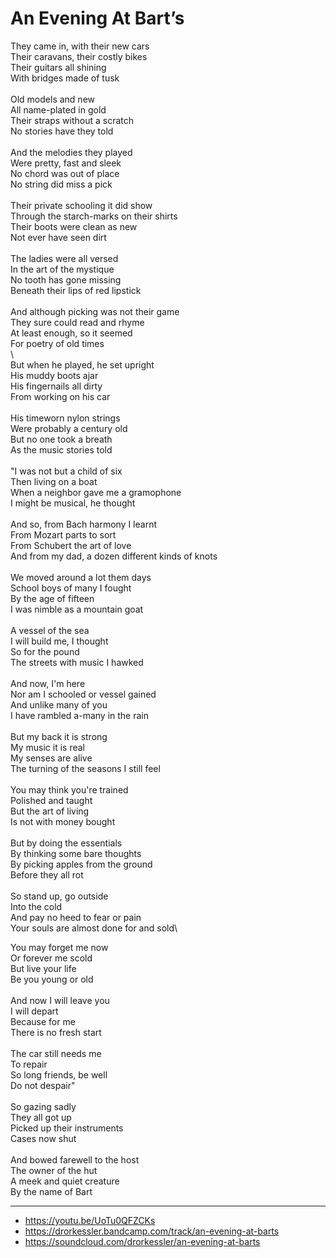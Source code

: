 # An Evening At Bart’s

They came in, with their new cars\
Their caravans, their costly bikes\
Their guitars all shining\
With bridges made of tusk\
\
Old models and new\
All name-plated in gold\
Their straps without a scratch\
No stories have they told\
\
And the melodies they played\
Were pretty, fast and sleek\
No chord was out of place\
No string did miss a pick\
\
Their private schooling it did show\
Through the starch-marks on their shirts\
Their boots were clean as new\
Not ever have seen dirt\
\
The ladies were all versed\
In the art of the mystique\
No tooth has gone missing\
Beneath their lips of red lipstick\
\
And although picking was not their game\
They sure could read and rhyme\
At least enough, so it seemed\
For poetry of old times \
\        
But when he played, he set upright\
His muddy boots ajar\
His fingernails all dirty\
From working on his car\
\
His timeworn nylon strings\
Were probably a century old\
But no one took a breath\
As the music stories told\
\
"I was not but a child of six\
Then living on a boat\
When a neighbor gave me a gramophone\
I might be musical, he thought\
\
And so, from Bach harmony I learnt\
From Mozart parts to sort\
From Schubert the art of love\
And from my dad, a dozen different kinds of knots\
\
We moved around a lot them days\
School boys of many I fought\
By the age of fifteen\
I was nimble as a mountain goat\
\
A vessel of the sea\
I will build me, I thought\
So for the pound\
The streets with music I hawked\
\
And now, I'm here\
Nor am I schooled or vessel gained\
And unlike many of you\
I have rambled a-many in the rain\
\
But my back it is strong\
My music it is real\
My senses are alive\
The turning of the seasons I still feel\
\
You may think you're trained\
Polished and taught\
But the art of living\
Is not with money bought\
\
But by doing the essentials\
By thinking some bare thoughts\
By picking apples from the ground\
Before they all rot\
\
So stand up, go outside\
Into the cold\
And pay no heed to fear or pain\
Your souls are almost done for and sold\

You may forget me now\
Or forever me scold\
But live your life\
Be you young or old\
\
And now I will leave you\
I will depart\
Because for me\
There is no fresh start\
\
The car still needs me\
To repair\
So long friends, be well\
Do not despair"\
\
So gazing sadly\
They all got up\
Picked up their instruments\
Cases now shut\
\
And bowed farewell to the host\
The owner of the hut\
A meek and quiet creature\
By the name of Bart

---
- https://youtu.be/UoTu0QFZCKs
- https://drorkessler.bandcamp.com/track/an-evening-at-barts
- https://soundcloud.com/drorkessler/an-evening-at-barts
